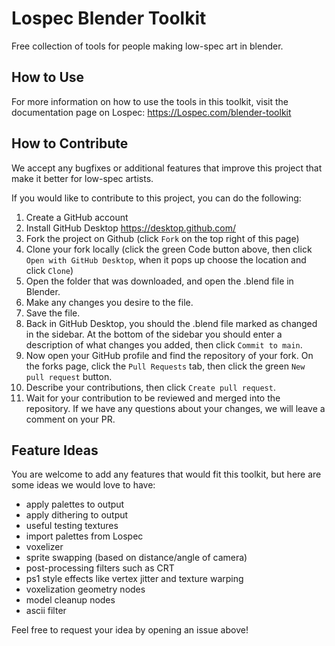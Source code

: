 # Lospec Blender Toolkit

Free collection of tools for people making low-spec art in blender.

## How to Use

For more information on how to use the tools in this toolkit, visit the documentation page on Lospec: https://Lospec.com/blender-toolkit

## How to Contribute

We accept any bugfixes or additional features that improve this project that make it better for low-spec artists. 

If you would like to contribute to this project, you can do the following:

1. Create a GitHub account 
2. Install GitHub Desktop https://desktop.github.com/
3. Fork the project on Github (click `Fork` on the top right of this page)
4. Clone your fork locally (click the green Code button above, then click `Open with GitHub Desktop`, when it pops up choose the location and click `Clone`)
5. Open the folder that was downloaded, and open the .blend file in Blender.
6. Make any changes you desire to the file.
7. Save the file. 
8. Back in GitHub Desktop, you should the .blend file marked as changed in the sidebar. At the bottom of the sidebar you should enter a description of what changes you added, then click `Commit to main`.
9. Now open your GitHub profile and find the repository of your fork. On the forks page, click the `Pull Requests` tab, then click the green `New pull request` button.
10. Describe your contributions, then click `Create pull request`.
11. Wait for your contribution to be reviewed and merged into the repository. If we have any questions about your changes, we will leave a comment on your PR. 

## Feature Ideas

You are welcome to add any features that would fit this toolkit, but here are some ideas we would love to have:

- apply palettes to output
- apply dithering to output
- useful testing textures
- import palettes from Lospec
- voxelizer
- sprite swapping (based on distance/angle of camera)
- post-processing filters such as CRT
- ps1 style effects like vertex jitter and texture warping
- voxelization geometry nodes
- model cleanup nodes
- ascii filter

Feel free to request your idea by opening an issue above!
